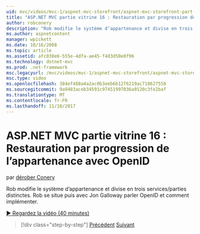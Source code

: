 ```yaml
---
uid: mvc/videos/mvc-1/aspnet-mvc-storefront/aspnet-mvc-storefront-part-16-membership-redo-with-openid
title: "ASP.NET MVC partie vitrine 16 : Restauration par progression de l’appartenance avec OpenID | Documents Microsoft"
author: robconery
description: "Rob modifie le système d’appartenance et divise en trois services/parties distinctes. Rob se situe puis avec Jon Galloway parler OpenID et comment mettre en place..."
ms.author: aspnetcontent
manager: wpickett
ms.date: 10/16/2008
ms.topic: article
ms.assetid: afc038e6-555e-4dfa-ae45-f4d3d50e8f96
ms.technology: dotnet-mvc
ms.prod: .net-framework
msc.legacyurl: /mvc/videos/mvc-1/aspnet-mvc-storefront/aspnet-mvc-storefront-part-16-membership-redo-with-openid
msc.type: video
ms.openlocfilehash: 384ef488a4a2ac0b3eeb6b12f6219ac718627558
ms.sourcegitcommit: 9a9483aceb34591c97451997036a9120c3fe2baf
ms.translationtype: MT
ms.contentlocale: fr-FR
ms.lasthandoff: 11/10/2017
---
```

<a name="aspnet-mvc-storefront-part-16-membership-redo-with-openid"></a>ASP.NET MVC partie vitrine 16 : Restauration par progression de l’appartenance avec OpenID
====================
par [dérober Conery](https://github.com/robconery)

Rob modifie le système d’appartenance et divise en trois services/parties distinctes. Rob se situe puis avec Jon Galloway parler OpenID et comment implémenter.

[&#9654; Regardez la vidéo (40 minutes)](https://channel9.msdn.com/Blogs/ASP-NET-Site-Videos/aspnet-mvc-storefront-part-16-membership-redo-with-openid)

>[!div class="step-by-step"]
[Précédent](aspnet-mvc-storefront-part-15-public-code-review.md)
[Suivant](aspnet-mvc-storefront-part-17-checkout-with-jeff-atwood.md)
